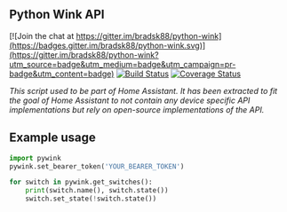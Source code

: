 Python Wink API
---------------

[![Join the chat at https://gitter.im/bradsk88/python-wink](https://badges.gitter.im/bradsk88/python-wink.svg)](https://gitter.im/bradsk88/python-wink?utm_source=badge&utm_medium=badge&utm_campaign=pr-badge&utm_content=badge) [![Build Status](https://travis-ci.org/bradsk88/python-wink.svg?branch=master)](https://travis-ci.org/bradsk88/python-wink)
[![Coverage Status](https://coveralls.io/repos/github/bradsk88/python-wink/badge.svg?branch=master)](https://coveralls.io/github/bradsk88/python-wink?branch=master)

_This script used to be part of Home Assistant. It has been extracted to fit
the goal of Home Assistant to not contain any device specific API implementations
but rely on open-source implementations of the API._

## Example usage

```python
import pywink
pywink.set_bearer_token('YOUR_BEARER_TOKEN')

for switch in pywink.get_switches():
    print(switch.name(), switch.state())
    switch.set_state(!switch.state())
```
